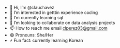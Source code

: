 - 👋 Hi, I’m @clauchavez
- 👀 I’m interested in getttin experience coding
- 🌱 I’m currently learning sql
- 💞️ I’m looking to collaborate on data analysis projects
- 📫 How to reach me email clperez03@gmail.com
- 😄 Pronouns: She/Her
- ⚡ Fun fact: currently learning Korean

<!---
clauchavez/clauchavez is a ✨ special ✨ repository because its `README.md` (this file) appears on your GitHub profile.
You can click the Preview link to take a look at your changes.
--->
